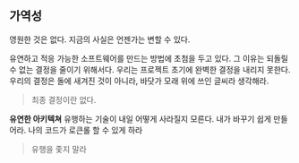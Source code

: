 ## 가역성

영원한 것은 없다. 지금의 사실은 언젠가는 변할 수 있다.

유연하고 적응 가능한 소프트웨어를 만드는 방법에 초첨을 두고 있다.
그 이유는 되돌릴 수 없는 결정을 줄이기 위해서다. 우리는 프로젝트 초기에 완벽한 결정을 내리지 못한다.
우리의 결정은 돌에 새겨진 것이 아니라, 바닷가 모래 위에 쓰인 글씨라 생각해라.

> 최종 결정이란 없다.

**유연한 아키텍쳐**
유행하는 기술이 내일 어떻게 사라질지 모른다. 내가 바꾸기 쉽게 만들어라.
나의 코드가 로큰롤 할 수 있게 하라

> 유행을 좇지 말라
